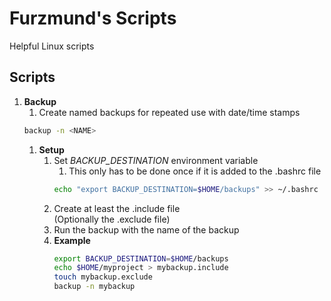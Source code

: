 # Furzmund's Scripts
Helpful Linux scripts

## Scripts
1. **Backup**
    1. Create named backups for repeated use with date/time stamps
    ```bash
    backup -n <NAME>
    ```
    1. **Setup**
        1. Set *BACKUP_DESTINATION* environment variable
            1. This only has to be done once if it is added to the .bashrc file
            ```bash
            echo "export BACKUP_DESTINATION=$HOME/backups" >> ~/.bashrc
            ```
        1. Create at least the .include file\
        (Optionally the .exclude file)
        1. Run the backup with the name of the backup
        1. **Example**
            ```bash
            export BACKUP_DESTINATION=$HOME/backups
            echo $HOME/myproject > mybackup.include
            touch mybackup.exclude
            backup -n mybackup
            ```
